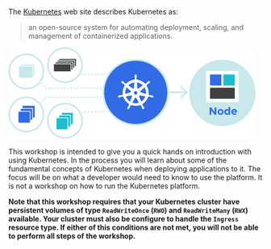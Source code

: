 The [Kubernetes](https://kubernetes.io/) web site describes Kubernetes as:

> an open-source system for automating deployment, scaling, and management of containerized applications.

![Kubernetes](kubernetes-flower.png)

This workshop is intended to give you a quick hands on introduction with using Kubernetes. In the process you will learn about some of the fundamental concepts of Kubernetes when deploying applications to it. The focus will be on what a developer would need to know to use the platform. It is not a workshop on how to run the Kubernetes platform.

**Note that this workshop requires that your Kubernetes cluster have persistent volumes of type ``ReadWriteOnce`` (``RWO``) and ``ReadWriteMany`` (``RWX``) available. Your cluster must also be configure to handle the ``Ingress`` resource type. If either of this conditions are not met, you will not be able to perform all steps of the workshop.**
